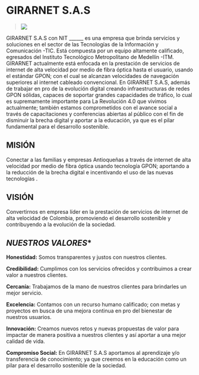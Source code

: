 # **GIRARNET S.A.S**
>![](https://drive.google.com/uc?export=view&id=1w5zw3khEIEhA-fClhdytGKQWcwAWfcNW)


GIRARNET S.A.S con NIT ______ es una empresa que brinda servicios y soluciones en el sector de las Tecnologías de la Información y Comunicación -TIC. Está compuesta por un equipo altamente calificado, egresados del Instituto Tecnológico Metropolitano de Medellín -ITM. GIRARNET actualmente está enfocada en la prestación de servicios de internet de alta velocidad por medio de fibra óptica hasta el usuario, usando el estándar GPON; con el cual se alcanzan velocidades de navegación superiores al internet cableado convencional.
En GIRARNET S.A.S, además de trabajar en pro de la evolución digital creando infraestructuras de redes GPON sólidas, capaces de soportar grandes capacidades de tráfico, lo cual es supremamente importante para La Revolución 4.0 que vivimos actualmente; también estamos comprometidos con el avance social a través de capacitaciones y conferencias abiertas al público con el fin de disminuir la brecha digital y aportar a la educación, ya que es el pilar fundamental para  el desarrollo sostenible. 

## **MISIÓN**
Conectar a las familias y empresas Antioqueñas a través de internet de alta velocidad por medio de fibra óptica usando tecnología GPON; aportando a la reducción de la brecha digital e  incentivando el uso de las nuevas tecnologías . 

## **VISIÓN**
Convertirnos en empresa líder en la prestación de servicios de internet de alta velocidad de Colombia, promoviendo el desarrollo sostenible y contribuyendo a la evolución de la sociedad.

## *NUESTROS VALORES**
**Honestidad:** Somos transparentes y justos con nuestros clientes.

**Credibilidad:** Cumplimos con los servicios ofrecidos y contribuimos a crear valor a nuestros clientes.

**Cercanía:** Trabajamos de la mano de nuestros clientes para brindarles un mejor servicio. 

**Excelencia:** Contamos con un recurso humano calificado; con metas y proyectos en busca de una mejora continua en pro del bienestar de nuestros usuarios.
 
**Innovación:** Creamos nuevos retos y nuevas propuestas de valor para impactar de manera positiva a nuestros clientes y así aportar a una mejor calidad de vida.
 
**Compromiso Social:** En GIRARNET S.A.S aportamos al aprendizaje y/o transferencia de conocimiento; ya que creemos en la educación como un pilar para el desarrollo sostenible de la sociedad.


<!--
### Hi there 👋
**GirarNET/GirarNET** is a ✨ _special_ ✨ repository because its `README.md` (this file) appears on your GitHub profile.

Here are some ideas to get you started:

- 🔭 I’m currently working on ...
- 🌱 I’m currently learning ...
- 👯 I’m looking to collaborate on ...
- 🤔 I’m looking for help with ...
- 💬 Ask me about ...
- 📫 How to reach me: ...
- 😄 Pronouns: ...
- ⚡ Fun fact: ...
-->
